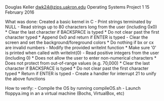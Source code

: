 Douglas Keller
dwk24@zips.uakron.edu
Operating Systems
Project 1
15 February 2016

What was done:
	Created a basic kernel in C
		- Print strings terminated by NULL
		- Read strings up to 80 characters long from the user (including 0x0)
			* Clear the last character if BACKSPACE is typed
			* Do not clear past the first character typed
			* Append 0x0 and return if ENTER is typed
		- Clear the screen and set the background/foreground colors
			* Do nothing if bx or cx are invalid numbers
		- Modify the provided writeInt function
			* Make sure '0' is printed when called with writeInt(0)
		- Read positive integers from the user (including 0)
			* Does not allow the user to enter non-numerical characters
			* Does not protect from out-of-range values (e.g. 70,000)
			* Clear the last character if BACKSPACE is typed
			* Do not clear past the first character typed
			* Return if ENTER is typed
		- Create a handler for interrupt 21 to unify the above functions

How to verify:
	- Compile the OS by running compileOS.sh
	- Launch floppya.img in an a virtual machine (Bochs, VirtualBox, etc)
